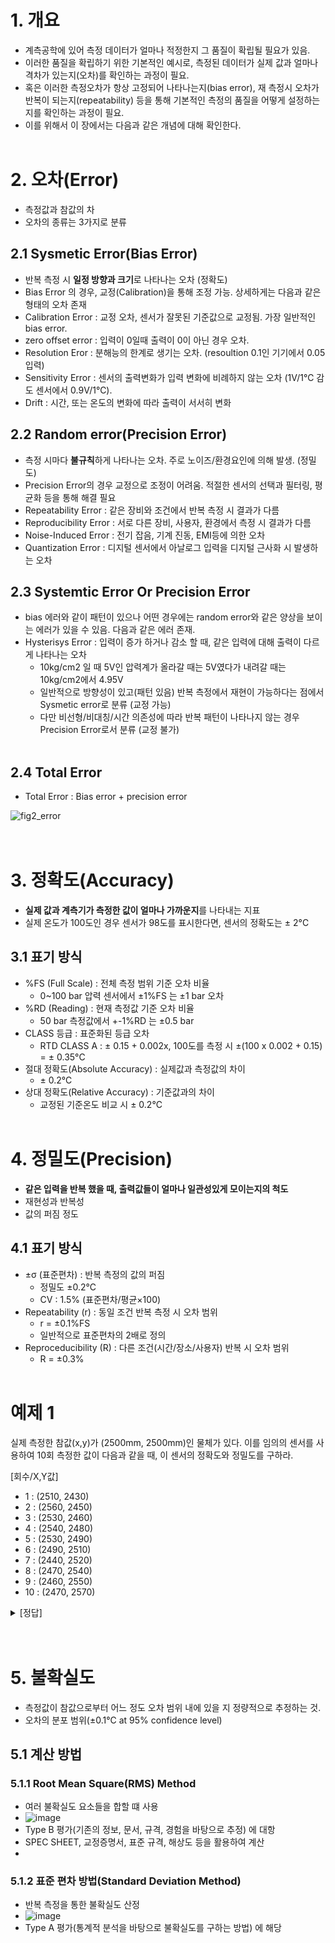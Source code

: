 # 1. 개요
- 계측공학에 있어 측정 데이터가 얼마나 적정한지 그 품질이 확립될 필요가 있음.
- 이러한 품질을 확립하기 위한 기본적인 예시로, 측정된 데이터가 실제 값과 얼마나 격차가 있는지(오차)를 확인하는 과정이 필요.
- 혹은 이러한 측정오차가 항상 고정되어 나타나는지(bias error), 재 측정시 오차가 반복이 되는지(repeatability) 등을 통해 기본적인 측정의 품질을 어떻게 설정하는지를 확인하는 과정이 필요.
- 이를 위해서 이 장에서는 다음과 같은 개념에 대해 확인한다.
</br></br>

# 2. 오차(Error)
- 측정값과 참값의 차
- 오차의 종류는 3가지로 분류

## 2.1  Sysmetic Error(Bias Error)

- 반복 측정 시 <B>일정 방향과 크기</B>로 나타나는 오차 (정확도)
- Bias Error 의 경우, 교정(Calibration)을 통해 조정 가능. 상세하게는 다음과 같은 형태의 오차 존재
- Calibration Error : 교정 오차, 센서가 잘못된 기준값으로 교정됨. 가장 일반적인 bias error.
- zero offset error : 입력이 0일때 출력이 0이 아닌 경우 오차.
- Resolution Eror : 분해능의 한계로 생기는 오차. (resoultion 0.1인 기기에서 0.05 입력)
- Sensitivity Error : 센서의 출력변화가 입력 변화에 비례하지 않는 오차 (1V/1℃ 감도 센서에서 0.9V/1℃).
- Drift : 시간, 또는 온도의 변화에 따라 출력이 서서히 변화

## 2.2 Random error(Precision Error)

- 측정 시마다 <B>불규칙</B>하게 나타나는 오차. 주로 노이즈/환경요인에 의해 발생. (정밀도)
- Precision Error의 경우 교정으로 조정이 어려움. 적절한 센서의 선택과 필터링, 평균화 등을 통해 해결 필요
- Repeatability Error : 같은 장비와 조건에서 반복 측정 시 결과가 다름
- Reproducibility Error : 서로 다른 장비, 사용자, 환경에서 측정 시 결과가 다름
- Noise-Induced Error : 전기 잡음, 기계 진동, EMI등에 의한 오차
- Quantization Error : 디지털 센서에서 아날로그 입력을 디지털 근사화 시 발생하는 오차
          
## 2.3 Systemtic Error Or Precision Error

- bias 에러와 같이 패턴이 있으나 어떤 경우에는 random error와 같은 양상을 보이는 에러가 있을 수 있음. 다음과 같은 에러 존재.
- Hysterisys Error : 입력이 증가 하거나 감소 할 때, 같은 입력에 대해 출력이 다르게 나타나는 오차
  - 10kg/cm2 일 때 5V인 압력계가 올라갈 때는 5V였다가 내려갈 때는 10kg/cm2에서 4.95V
  - 일반적으로 방향성이 있고(패턴 있음) 반복 측정에서 재현이 가능하다는 점에서 Sysmetic error로 분류 (교정 가능)
  - 다만 비선형/비대칭/시간 의존성에 따라 반복 패턴이 나타나지 않는 경우 Precision Error로서 분류 (교정 불가)
   </br></br>

## 2.4 Total Error
- Total Error : Bias error + precision error


![fig2_error](https://github.com/user-attachments/assets/fb75cb9e-ccfc-43e0-98ba-eab1926e112c)
</br></br></br>

# 3. 정확도(Accuracy)

 - <B>실제 값과 계측기가 측정한 값이 얼마나 가까운지</B>를 나타내는 지표
 - 실제 온도가 100도인 경우 센서가 98도를 표시한다면, 센서의 정확도는 ± 2°C

## 3.1 표기 방식

- %FS (Full Scale) : 전체 측정 범위 기준 오차 비율
  - 0~100 bar 압력 센서에서 ±1%FS 는 ±1 bar 오차
- %RD (Reading) : 현재 측정값 기준 오차 비율
  - 50 bar 측정값에서 +-1%RD 는 ±0.5 bar
- CLASS 등급 : 표준화된 등급 오차
  - RTD CLASS A : ± 0.15 + 0.002x, 100도를 측정 시 ±(100 x 0.002 + 0.15) = ± 0.35°C
- 절대 정확도(Absolute Accuracy) : 실제값과 측정값의 차이
  - ± 0.2°C
- 상대 정확도(Relative Accuracy) : 기준값과의 차이
  - 교정된 기준온도 비교 시 ± 0.2°C
</br></br>


# 4. 정밀도(Precision)

- <B>같은 입력을 반복 했을 때, 출력값들이 얼마나 일관성있게 모이는지의 척도</B>
- 재현성과 반복성
- 값의 퍼짐 정도

## 4.1 표기 방식
- ±σ (표준편차) : 반복 측정의 값의 퍼짐
  - 정밀도 ±0.2°C
  - CV : 1.5% (표준편차/평균×100)
- Repeatability (r) : 동일 조건 반복 측정 시 오차 범위
  - r = ±0.1%FS
  - 일반적으로 표준편차의 2배로 정의
- Reproceducibility (R) : 다른 조건(시간/장소/사용자) 반복 시 오차 범위
  - R = ±0.3%
</br></br>


# 예제 1
실제 측정한 참값(x,y)가 (2500mm, 2500mm)인 물체가 있다. 이를 임의의 센서를 사용하여 10회 측정한 
값이 다음과 같을 때, 이 센서의 정확도와 정밀도를 구하라.

 [회수/X,Y값]
 - 1 : (2510, 2430)
 - 2 : (2560, 2450)
 - 3 : (2530, 2460)
 - 4 : (2540, 2480)
 - 5 : (2530, 2490)
 - 6 : (2490, 2510)
 - 7 : (2440, 2520)
 - 8 : (2470, 2540)
 - 9 : (2460, 2550)
 - 10 : (2470, 2570)

<details>
 <summary>[정답]</summary></br>
 1) 정확도 : x,y축 각 평균 </br>
 - x축 : (x1+x2+...x10)/10 = 2500 </br>
 - y축 : (y1+y2+...y10)/10 = 2500 </br>
 - 절대 정확도 표기 방법 : x,y : ±0 mm </br></br>
 2) 정밀도 : X,Y축의 표준편차 </br>
 - x축 : sqrt((x1-2500)^2 + .. + (x10-2500^) / 10 ) = 37.683 </br>
 - y축 : sqrt((y1-2500)^2 + .. + (y10-2500^) / 10 ) = 43.589 </br>
 - 표준편차 기준 : ±37.683, ±43.589 </br>
</details>
</br></br>


# 5. 불확실도

- 측정값이 참값으로부터 어느 정도 오차 범위 내에 있을 지 정량적으로 추정하는 것.
- 오차의 분포 범위(±0.1°C at 95% confidence level)

## 5.1 계산 방법
    
### 5.1.1 Root Mean Square(RMS) Method
 
- 여러 불확실도 요소들을 합할 떄 사용
- ![image](https://github.com/user-attachments/assets/d9dc4f4e-33e9-4a3a-a7cd-26c09c251ba3)
- Type B 평가(기존의 정보, 문서, 규격, 경험을 바탕으로 추정) 에 대항
- SPEC SHEET, 교정증명서, 표준 규격, 해상도 등을 활용하여 계산
- 
  

### 5.1.2 표준 편차 방법(Standard Deviation Method)
- 반복 측정을 통한 불확실도 산정
- ![image](https://github.com/user-attachments/assets/ff450f8b-5233-44d5-8bff-a02b4503a72c)
- Type A 평가(통계적 분석을 바탕으로 불확실도를 구하는 방법) 에 해당
 

